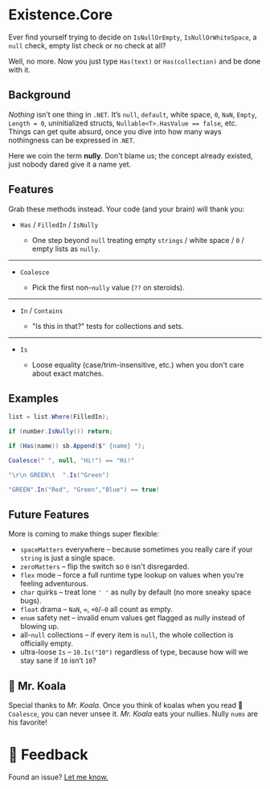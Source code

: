 ﻿Existence.Core
==============

Ever find yourself trying to decide on `IsNullOrEmpty`, `IsNullOrWhiteSpace`, a `null` check, empty list check or no check at all?

Well, no more. Now you just type `Has(text)` or `Has(collection)` and be done with it.

Background
----------

*Nothing* isn’t one thing in `.NET`. It’s `null`, `default`, white space, `0`, `NaN`, `Empty`, `Length = 0`, uninitialized structs, `Nullable<T>.HasValue == false`, etc. Things can get quite absurd, once you dive into how many ways nothingness can be expressed in .`NET`.

Here we coin the term __nully__. Don't blame us; the concept already existed, just nobody dared give it a name yet.

Features
--------

Grab these methods instead. Your code (and your brain) will thank you:

- `Has` / `FilledIn` / `IsNully`

    - One step beyond `null` treating empty `strings` / white space / `0` / empty lists as `nully`.

-----

- `Coalesce`

    - Pick the first non-`nully` value (`??` on steroids).

-----

- `In` / `Contains`

    - "Is this in that?" tests for collections and sets.

-----

- `Is`

    - Loose equality (case/trim-insensitive, etc.) when you don't care about exact matches.


Examples
--------

```cs
list = list.Where(FilledIn);

if (number.IsNully()) return;

if (Has(name)) sb.Append($" {name} ");

Coalesce(" ", null, "Hi!") == "Hi!"

"\r\n GREEN\t  ".Is("Green")

"GREEN".In("Red", "Green","Blue") == true!
```

Future Features
---------------

More is coming to make things super flexible:

- `spaceMatters` everywhere – because sometimes you really care if your `string` is just a single space.
- `zeroMatters` – flip the switch so `0` isn't disregarded.
- `flex` mode – force a full runtime type lookup on values when you're feeling adventurous.
- `char` quirks – treat lone `' '` as nully by default (no more sneaky space bugs).
- `float` drama – `NaN`, `∞`, `+0`/`–0` all count as empty.
- `enum` safety net – invalid enum values get flagged as nully instead of blowing up.
- all-`null` collections – if every item is `null`, the whole collection is officially empty.
- ultra-loose `Is` – `10.Is("10")` regardless of type, because how will we stay sane if `10` isn’t `10`?


🐨 Mr. Koala
------------

Special thanks to *Mr. Koala.* Once you think of koalas when you read 🐨 `Coalesce`, you can never unsee it. *Mr. Koala* eats your nullies. Nully `nums` are his favorite!


💬 Feedback
============

Found an issue? [Let me know.](https://jjvanzon.github.io/#-how-to-reach-me)